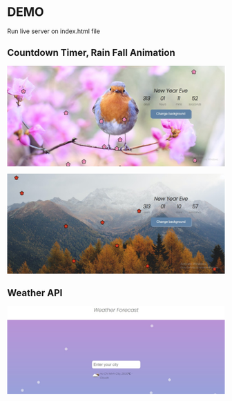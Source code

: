 # DEMO

Run live server on index.html file

## Countdown Timer, Rain Fall Animation

![Alt text](./images/1.jpg)

![Alt text](./images/2.jpg)

## Weather API

![Alt text](./images/3.jpg)
